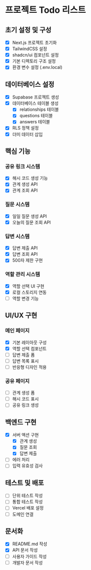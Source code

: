 # 프로젝트 Todo 리스트

## 초기 설정 및 구성
- [x] Next.js 프로젝트 초기화
- [x] TailwindCSS 설정
- [x] shadcn/ui 컴포넌트 설정
- [x] 기본 디렉토리 구조 설정
- [x] 환경 변수 설정 (.env.local)

## 데이터베이스 설정
- [x] Supabase 프로젝트 생성
- [x] 데이터베이스 테이블 생성
  - [x] relationships 테이블
  - [x] questions 테이블
  - [x] answers 테이블
- [x] RLS 정책 설정
- [x] 더미 데이터 삽입

## 핵심 기능
### 공유 링크 시스템
- [x] 해시 코드 생성 기능
- [x] 관계 생성 API
- [x] 관계 조회 API

### 질문 시스템
- [x] 일일 질문 생성 API
- [x] 오늘의 질문 조회 API

### 답변 시스템
- [x] 답변 제출 API
- [x] 답변 조회 API
- [x] 500자 제한 구현

### 역할 관리 시스템
- [x] 역할 선택 UI 구현
- [x] 로컬 스토리지 연동
- [ ] 역할 변경 기능

## UI/UX 구현
### 메인 페이지
- [x] 기본 레이아웃 구성
- [x] 역할 선택 컴포넌트
- [ ] 답변 제출 폼
- [ ] 답변 목록 표시
- [ ] 반응형 디자인 적용

### 공유 페이지
- [ ] 관계 생성 폼
- [ ] 해시 코드 표시
- [ ] 공유 링크 생성

## 백엔드 구현
- [x] 서버 액션 구현
  - [x] 관계 생성
  - [x] 질문 조회
  - [x] 답변 제출
- [ ] 에러 처리
- [ ] 입력 유효성 검사

## 테스트 및 배포
- [ ] 단위 테스트 작성
- [ ] 통합 테스트 작성
- [ ] Vercel 배포 설정
- [ ] 도메인 연결

## 문서화
- [x] README.md 작성
- [x] API 문서 작성
- [ ] 사용자 가이드 작성
- [ ] 개발자 문서 작성 
